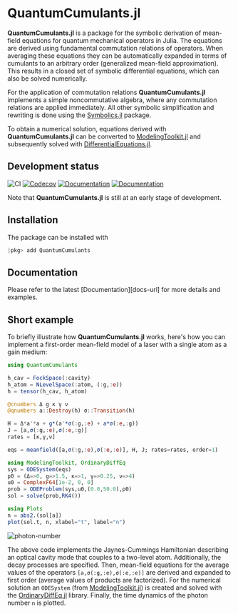# QuantumCumulants.jl
**QuantumCumulants.jl** is a package for the symbolic derivation of mean-field equations for quantum mechanical operators in Julia. The equations are derived using fundamental commutation relations of operators. When averaging these equations they can be automatically expanded in terms of cumulants to an arbitrary order (generalized mean-field approximation). This results in a closed set of symbolic differential equations, which can also be solved numerically.

For the application of commutation relations **QuantumCumulants.jl** implements a simple noncommutative algebra, where any commutation relations are applied immediately. All other symbolic simplification and rewriting is done using the [Symbolics.jl](https://github.com/JuliaSymbolics/Symbolics.jl) package.

To obtain a numerical solution, equations derived with **QuantumCumulants.jl** can be converted to [ModelingToolkit.jl](https://github.com/SciML/ModelingToolkit.jl) and subsequently solved with [DifferentialEquations.jl](https://github.com/SciML/DifferentialEquations.jl).

## Development status

![CI](https://github.com/qojulia/QuantumCumulants.jl/workflows/CI/badge.svg) [![Codecov][codecov-img]][codecov-url] [![Documentation][docs-stable-img]][docs-stable-url] [![Documentation][docs-dev-img]][docs-dev-url]

Note that **QuantumCumulants.jl** is still at an early stage of development.

## Installation

The package can be installed with

```julia
|pkg> add QuantumCumulants
```

## Documentation

Please refer to the latest [Documentation][docs-url] for more details and examples.

## Short example

To briefly illustrate how **QuantumCumulants.jl** works, here's how you can implement a first-order mean-field model of a laser with a single atom as a gain medium:

```julia
using QuantumCumulants

h_cav = FockSpace(:cavity)
h_atom = NLevelSpace(:atom, (:g,:e))
h = tensor(h_cav, h_atom)

@cnumbers Δ g κ γ ν
@qnumbers a::Destroy(h) σ::Transition(h)

H = Δ*a'*a + g*(a'*σ(:g,:e) + a*σ(:e,:g))
J = [a,σ(:g,:e),σ(:e,:g)]
rates = [κ,γ,ν]

eqs = meanfield([a,σ(:g,:e),σ(:e,:e)], H, J; rates=rates, order=1)

using ModelingToolkit, OrdinaryDiffEq
sys = ODESystem(eqs)
p0 = (Δ=>0, g=>1.5, κ=>1, γ=>0.25, ν=>4)
u0 = ComplexF64[1e-2, 0, 0]
prob = ODEProblem(sys,u0,(0.0,50.0),p0)
sol = solve(prob,RK4())

using Plots
n = abs2.(sol[a])
plot(sol.t, n, xlabel="t", label="n")
```

![photon-number](https://user-images.githubusercontent.com/18166442/114183684-3ae76080-9944-11eb-9d21-94bf4069bb60.png)


The above code implements the Jaynes-Cummings Hamiltonian describing an optical cavity mode that couples to a two-level atom. Additionally, the decay processes are specified. Then, mean-field equations for the average values of the operators `[a,σ(:g,:e),σ(:e,:e)]` are derived and expanded to first order (average values of products are factorized). For the numerical solution an `ODESystem` (from [ModelingToolkit.jl](https://github.com/SciML/ModelingToolkit.jl)) is created and solved with the [OrdinaryDiffEq.jl](https://github.com/SciML/OrdinaryDiffEq.jl) library. Finally, the time dynamics of the photon number `n` is plotted.

[codecov-url]: https://codecov.io/gh/qojulia/QuantumCumulants.jl/branch/master/
[codecov-img]: https://codecov.io/gh/qojulia/QuantumCumulants.jl/branch/master/graph/badge.svg

[docs-dev-url]: https://qojulia.github.io/QuantumCumulants.jl/dev/
[docs-dev-img]: https://img.shields.io/badge/docs-dev-blue.svg

[docs-stable-url]: https://qojulia.github.io/QuantumCumulants.jl/stable/
[docs-stable-img]: https://img.shields.io/badge/docs-stable-blue.svg
